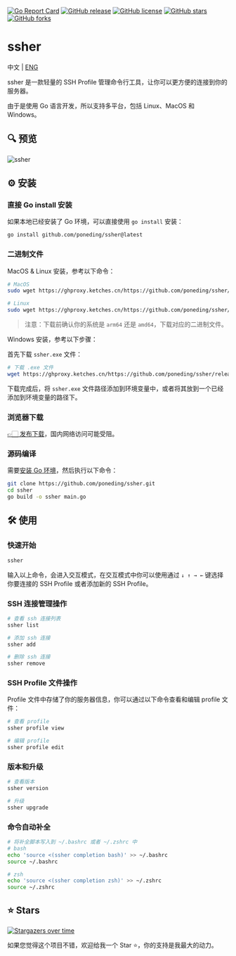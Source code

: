 [![Go Report Card](https://goreportcard.com/badge/github.com/poneding/ssher)](https://goreportcard.com/report/github.com/poneding/ssher)
[![GitHub release](https://img.shields.io/github/v/release/poneding/ssher)](https://img.shields.io/github/v/release/poneding/ssher)
[![GitHub license](https://img.shields.io/github/license/poneding/ssher)](https://img.shields.io/github/license/poneding/ssher)
[![GitHub stars](https://img.shields.io/github/stars/poneding/ssher)](https://img.shields.io/github/stars/poneding/ssher)
[![GitHub forks](https://img.shields.io/github/forks/poneding/ssher)](https://img.shields.io/github/forks/poneding/ssher)

# ssher

中文 | [ENG](README_en-US.md)

ssher 是一款轻量的 SSH Profile 管理命令行工具，让你可以更方便的连接到你的服务器。

由于是使用 Go 语言开发，所以支持多平台，包括 Linux、MacOS 和 Windows。

## 🔍 预览

![ssher](https://github.com/poneding/images/blob/master/2024/04/202404260925762.gif?raw=true)

## ⚙️ 安装

### 直接 Go install 安装

如果本地已经安装了 Go 环境，可以直接使用 `go install` 安装：

```bash
go install github.com/poneding/ssher@latest
```

### 二进制文件

MacOS & Linux 安装，参考以下命令：

```bash
# MacOS
sudo wget https://ghproxy.ketches.cn/https://github.com/poneding/ssher/releases/download/v1.0.2/ssher_1.0.2_darwin_arm64 -O /user/local/bin/ssher && sudo chmod +x /user/local/bin/ssher

# Linux
sudo wget https://ghproxy.ketches.cn/https://github.com/poneding/ssher/releases/download/v1.0.2/ssher_1.0.2_linux_amd64 -O /user/local/bin/ssher && sudo chmod +x /user/local/bin/ssher
```

> 注意：下载前确认你的系统是 `arm64` 还是 `amd64`，下载对应的二进制文件。

Windows 安装，参考以下步骤：

首先下载 `ssher.exe` 文件：

```bash
# 下载 .exe 文件
wget https://ghproxy.ketches.cn/https://github.com/poneding/ssher/releases/download/v1.0.2/ssher_1.0.2_windows_amd64.exe
```

下载完成后，将 `ssher.exe` 文件路径添加到环境变量中，或者将其放到一个已经添加到环境变量的路径下。

### 浏览器下载

[👉🏻 发布下载](https://github.com/poneding/ssher/releases)，国内网络访问可能受阻。

### 源码编译

需要[安装 Go 环境](https://golang.google.cn/doc/install)，然后执行以下命令：

```bash
git clone https://github.com/poneding/ssher.git
cd ssher
go build -o ssher main.go
```

## 🛠️ 使用

### 快速开始

```bash
ssher
```

输入以上命令，会进入交互模式，在交互模式中你可以使用通过 `↓ ↑ → ←` 键选择你要连接的 SSH Profile 或者添加新的 SSH Profile。

### SSH 连接管理操作

```bash
# 查看 ssh 连接列表
ssher list

# 添加 ssh 连接
ssher add

# 删除 ssh 连接
ssher remove
```

### SSH Profile 文件操作

Profile 文件中存储了你的服务器信息，你可以通过以下命令查看和编辑 profile 文件：

```bash
# 查看 profile
ssher profile view

# 编辑 profile
ssher profile edit
```

### 版本和升级

```bash
# 查看版本
ssher version

# 升级
ssher upgrade
```

### 命令自动补全

```bash
# 将补全脚本写入到 ~/.bashrc 或者 ~/.zshrc 中
# bash
echo 'source <(ssher completion bash)' >> ~/.bashrc
source ~/.bashrc

# zsh
echo 'source <(ssher completion zsh)' >> ~/.zshrc
source ~/.zshrc
```

## ⭐️ Stars

[![Stargazers over time](https://starchart.cc/poneding/ssher.svg?variant=adaptive)](https://starchart.cc/poneding/ssher)

如果您觉得这个项目不错，欢迎给我一个 Star ⭐️，你的支持是我最大的动力。
